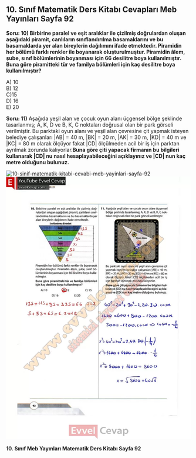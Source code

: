 ## 10. Sınıf Matematik Ders Kitabı Cevapları Meb Yayınları Sayfa 92

**Soru: 10) Birbirine paralel ve eşit aralıklar ile çizilmiş doğrulardan oluşan aşağıdaki piramit, canlıların sınıflandırılma basamaklarını ve bu basamaklarda yer alan bireylerin dağılımını ifade etmektedir. Piramidin her bölümü farklı renkler ile boyanarak oluşturulmuştur. Piramidin âlem, şube, sınıf bölümlerinin boyanması için 66 desilitre boya kullanılmıştır. Buna göre piramitteki tür ve familya bölümleri için kaç desilitre boya kullanılmıştır?**

A) 10  
 B) 12  
 C)15  
 D) 16  
 E) 20

**Soru: 11)** Aşağıda yeşil alan ve çocuk oyun alanı üçgensel bölge şeklinde tasarlanmış; A, K, D ve B, K, C noktaları doğrusal olan bir park görseli verilmiştir. Bu parktaki oyun alanı ve yeşil alan çevresine çit yapmak isteyen belediye çalışanları |AB| = 40 m, |BK| = 20 m, |AK| = 30 m, |KD| = 40 m ve |KC| = 80 m olarak ölçüyor fakat |CD| ölçülmeden acil bir iş için parktan ayrılmak zorunda kalıyorlar.**Buna göre çiti yapacak firmanın bu bilgileri kullanarak |CD| nu nasıl hesaplayabileceğini açıklayınız ve |CD| nun kaç metre olduğunu bulunuz.**

![10-sinif-matematik-kitabi-cevabi-meb-yayinlari-sayfa-92]()![10-sinif-matematik-kitabi-cevabi-meb-yayinlari-sayfa-92](./image1.webp)

**10. Sınıf Meb Yayınları Matematik Ders Kitabı Sayfa 92**